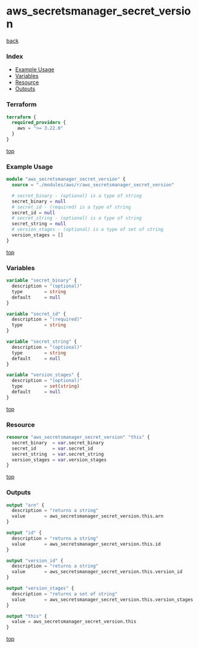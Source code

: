# aws_secretsmanager_secret_version

[back](../aws.md)

### Index

- [Example Usage](#example-usage)
- [Variables](#variables)
- [Resource](#resource)
- [Outputs](#outputs)

### Terraform

```terraform
terraform {
  required_providers {
    aws = ">= 3.22.0"
  }
}
```

[top](#index)

### Example Usage

```terraform
module "aws_secretsmanager_secret_version" {
  source = "./modules/aws/r/aws_secretsmanager_secret_version"

  # secret_binary - (optional) is a type of string
  secret_binary = null
  # secret_id - (required) is a type of string
  secret_id = null
  # secret_string - (optional) is a type of string
  secret_string = null
  # version_stages - (optional) is a type of set of string
  version_stages = []
}
```

[top](#index)

### Variables

```terraform
variable "secret_binary" {
  description = "(optional)"
  type        = string
  default     = null
}

variable "secret_id" {
  description = "(required)"
  type        = string
}

variable "secret_string" {
  description = "(optional)"
  type        = string
  default     = null
}

variable "version_stages" {
  description = "(optional)"
  type        = set(string)
  default     = null
}
```

[top](#index)

### Resource

```terraform
resource "aws_secretsmanager_secret_version" "this" {
  secret_binary  = var.secret_binary
  secret_id      = var.secret_id
  secret_string  = var.secret_string
  version_stages = var.version_stages
}
```

[top](#index)

### Outputs

```terraform
output "arn" {
  description = "returns a string"
  value       = aws_secretsmanager_secret_version.this.arn
}

output "id" {
  description = "returns a string"
  value       = aws_secretsmanager_secret_version.this.id
}

output "version_id" {
  description = "returns a string"
  value       = aws_secretsmanager_secret_version.this.version_id
}

output "version_stages" {
  description = "returns a set of string"
  value       = aws_secretsmanager_secret_version.this.version_stages
}

output "this" {
  value = aws_secretsmanager_secret_version.this
}
```

[top](#index)